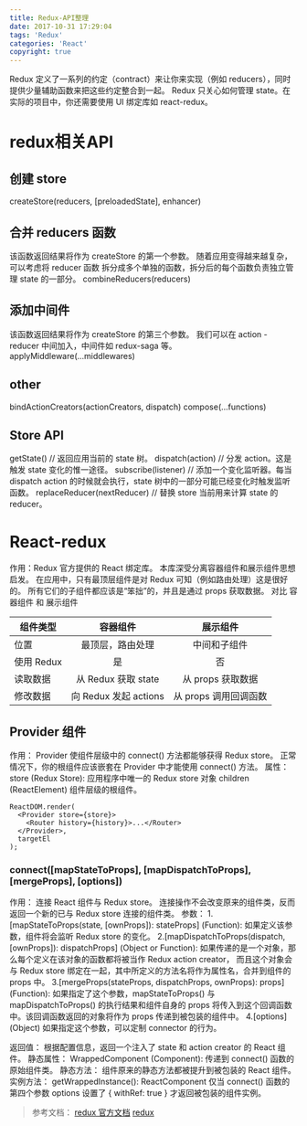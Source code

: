 ```yaml
---
title: Redux-API整理
date: 2017-10-31 17:29:04
tags: 'Redux'
categories: 'React'
copyright: true
---
```

Redux 定义了一系列的约定（contract）来让你来实现（例如 reducers），同时提供少量辅助函数来把这些约定整合到一起。
Redux 只关心如何管理 state。在实际的项目中，你还需要使用 UI 绑定库如 react-redux。

#	redux相关API
##	创建 store
createStore(reducers, [preloadedState], enhancer)
##	合并 reducers 函数
该函数返回结果将作为 createStore 的第一个参数。
随着应用变得越来越复杂，可以考虑将 reducer 函数 拆分成多个单独的函数，拆分后的每个函数负责独立管理 state 的一部分。
combineReducers(reducers)
##	添加中间件
该函数返回结果将作为 createStore 的第三个参数。
我们可以在 action - reducer 中间加入，中间件如 redux-saga 等。
applyMiddleware(...middlewares)
##	other
bindActionCreators(actionCreators, dispatch)
compose(...functions)
##	Store API
getState() // 返回应用当前的 state 树。
dispatch(action) // 分发 action。这是触发 state 变化的惟一途径。
subscribe(listener) // 添加一个变化监听器。每当 dispatch action 的时候就会执行，state 树中的一部分可能已经变化时触发监听函数。
replaceReducer(nextReducer) // 替换 store 当前用来计算 state 的 reducer。
#	React-redux
作用：Redux 官方提供的 React 绑定库。
本库深受分离容器组件和展示组件思想启发。
在应用中，只有最顶层组件是对 Redux 可知（例如路由处理）这是很好的。
所有它们的子组件都应该是“笨拙”的，并且是通过 props 获取数据。
对比 容器组件 和 展示组件

| 组件类型      | 容器组件       | 展示组件  |
| ------------- |:-------------:|:---------:|
| 位置    | 最顶层，路由处理      | 中间和子组件   |
| 使用 Redux    | 是       | 否   |
| 读取数据    | 从 Redux 获取 state     | 从 props 获取数据   |
| 修改数据      | 向 Redux 发起 actions      | 从 props 调用回调函数   |  
	    
##	Provider 组件
作用：
Provider 使组件层级中的 connect() 方法都能够获得 Redux store。
正常情况下，你的根组件应该嵌套在 Provider 中才能使用 connect() 方法。
属性：
store (Redux Store): 应用程序中唯一的 Redux store 对象
children (ReactElement) 组件层级的根组件。
```
ReactDOM.render(
  <Provider store={store}>
	<Router history={history}>...</Router>
  </Provider>,
  targetEl
);
```
###	connect([mapStateToProps], [mapDispatchToProps], [mergeProps], [options])
作用：
	连接 React 组件与 Redux store。
	连接操作不会改变原来的组件类，反而返回一个新的已与 Redux store 连接的组件类。
参数：
1.[mapStateToProps(state, [ownProps]): stateProps] (Function): 
	如果定义该参数，组件将会监听 Redux store 的变化。
2.[mapDispatchToProps(dispatch, [ownProps]): dispatchProps] (Object or Function): 
	如果传递的是一个对象，那么每个定义在该对象的函数都将被当作 Redux action creator，
	而且这个对象会与 Redux store 绑定在一起，其中所定义的方法名将作为属性名，合并到组件的 props 中。
3.[mergeProps(stateProps, dispatchProps, ownProps): props] (Function):
	如果指定了这个参数，mapStateToProps() 与 mapDispatchToProps() 的执行结果和组件自身的
	props 将传入到这个回调函数中。该回调函数返回的对象将作为 props 传递到被包装的组件中。
4.[options] (Object) 如果指定这个参数，可以定制 connector 的行为。

返回值：
	根据配置信息，返回一个注入了 state 和 action creator 的 React 组件。
静态属性：
	WrappedComponent (Component): 传递到 connect() 函数的原始组件类。
静态方法：
	组件原来的静态方法都被提升到被包装的 React 组件。
实例方法：
	getWrappedInstance(): ReactComponent
	仅当 connect() 函数的第四个参数 options 设置了 { withRef: true } 才返回被包装的组件实例。

>	参考文档：
[redux 官方文档](https://github.com/react-guide/redux-tutorial-cn)
[redux](http://www.redux.org.cn/docs/api/createStore.html)
	